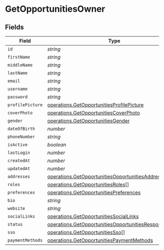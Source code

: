 # GetOpportunitiesOwner


## Fields

| Field                                                                                                                            | Type                                                                                                                             | Required                                                                                                                         | Description                                                                                                                      |
| -------------------------------------------------------------------------------------------------------------------------------- | -------------------------------------------------------------------------------------------------------------------------------- | -------------------------------------------------------------------------------------------------------------------------------- | -------------------------------------------------------------------------------------------------------------------------------- |
| `id`                                                                                                                             | *string*                                                                                                                         | :heavy_minus_sign:                                                                                                               | N/A                                                                                                                              |
| `firstName`                                                                                                                      | *string*                                                                                                                         | :heavy_minus_sign:                                                                                                               | N/A                                                                                                                              |
| `middleName`                                                                                                                     | *string*                                                                                                                         | :heavy_minus_sign:                                                                                                               | N/A                                                                                                                              |
| `lastName`                                                                                                                       | *string*                                                                                                                         | :heavy_minus_sign:                                                                                                               | N/A                                                                                                                              |
| `email`                                                                                                                          | *string*                                                                                                                         | :heavy_minus_sign:                                                                                                               | N/A                                                                                                                              |
| `username`                                                                                                                       | *string*                                                                                                                         | :heavy_minus_sign:                                                                                                               | N/A                                                                                                                              |
| `password`                                                                                                                       | *string*                                                                                                                         | :heavy_minus_sign:                                                                                                               | N/A                                                                                                                              |
| `profilePicture`                                                                                                                 | [operations.GetOpportunitiesProfilePicture](../../models/operations/getopportunitiesprofilepicture.md)                           | :heavy_minus_sign:                                                                                                               | N/A                                                                                                                              |
| `coverPhoto`                                                                                                                     | [operations.GetOpportunitiesCoverPhoto](../../models/operations/getopportunitiescoverphoto.md)                                   | :heavy_minus_sign:                                                                                                               | N/A                                                                                                                              |
| `gender`                                                                                                                         | [operations.GetOpportunitiesGender](../../models/operations/getopportunitiesgender.md)                                           | :heavy_minus_sign:                                                                                                               | N/A                                                                                                                              |
| `dateOfBirth`                                                                                                                    | *number*                                                                                                                         | :heavy_minus_sign:                                                                                                               | N/A                                                                                                                              |
| `phoneNumber`                                                                                                                    | *string*                                                                                                                         | :heavy_minus_sign:                                                                                                               | N/A                                                                                                                              |
| `isActive`                                                                                                                       | *boolean*                                                                                                                        | :heavy_minus_sign:                                                                                                               | N/A                                                                                                                              |
| `lastLogin`                                                                                                                      | *number*                                                                                                                         | :heavy_minus_sign:                                                                                                               | N/A                                                                                                                              |
| `createdAt`                                                                                                                      | *number*                                                                                                                         | :heavy_minus_sign:                                                                                                               | N/A                                                                                                                              |
| `updatedAt`                                                                                                                      | *number*                                                                                                                         | :heavy_minus_sign:                                                                                                               | N/A                                                                                                                              |
| `addresses`                                                                                                                      | [operations.GetOpportunitiesOpportunitiesAddresses](../../models/operations/getopportunitiesopportunitiesaddresses.md)[]         | :heavy_minus_sign:                                                                                                               | N/A                                                                                                                              |
| `roles`                                                                                                                          | [operations.GetOpportunitiesRoles](../../models/operations/getopportunitiesroles.md)[]                                           | :heavy_minus_sign:                                                                                                               | N/A                                                                                                                              |
| `preferences`                                                                                                                    | [operations.GetOpportunitiesPreferences](../../models/operations/getopportunitiespreferences.md)                                 | :heavy_minus_sign:                                                                                                               | N/A                                                                                                                              |
| `bio`                                                                                                                            | *string*                                                                                                                         | :heavy_minus_sign:                                                                                                               | N/A                                                                                                                              |
| `website`                                                                                                                        | *string*                                                                                                                         | :heavy_minus_sign:                                                                                                               | N/A                                                                                                                              |
| `socialLinks`                                                                                                                    | [operations.GetOpportunitiesSocialLinks](../../models/operations/getopportunitiessociallinks.md)                                 | :heavy_minus_sign:                                                                                                               | N/A                                                                                                                              |
| `status`                                                                                                                         | [operations.GetOpportunitiesOpportunitiesResponseStatus](../../models/operations/getopportunitiesopportunitiesresponsestatus.md) | :heavy_minus_sign:                                                                                                               | N/A                                                                                                                              |
| `sso`                                                                                                                            | [operations.GetOpportunitiesSso](../../models/operations/getopportunitiessso.md)[]                                               | :heavy_minus_sign:                                                                                                               | N/A                                                                                                                              |
| `paymentMethods`                                                                                                                 | [operations.GetOpportunitiesPaymentMethods](../../models/operations/getopportunitiespaymentmethods.md)                           | :heavy_minus_sign:                                                                                                               | N/A                                                                                                                              |